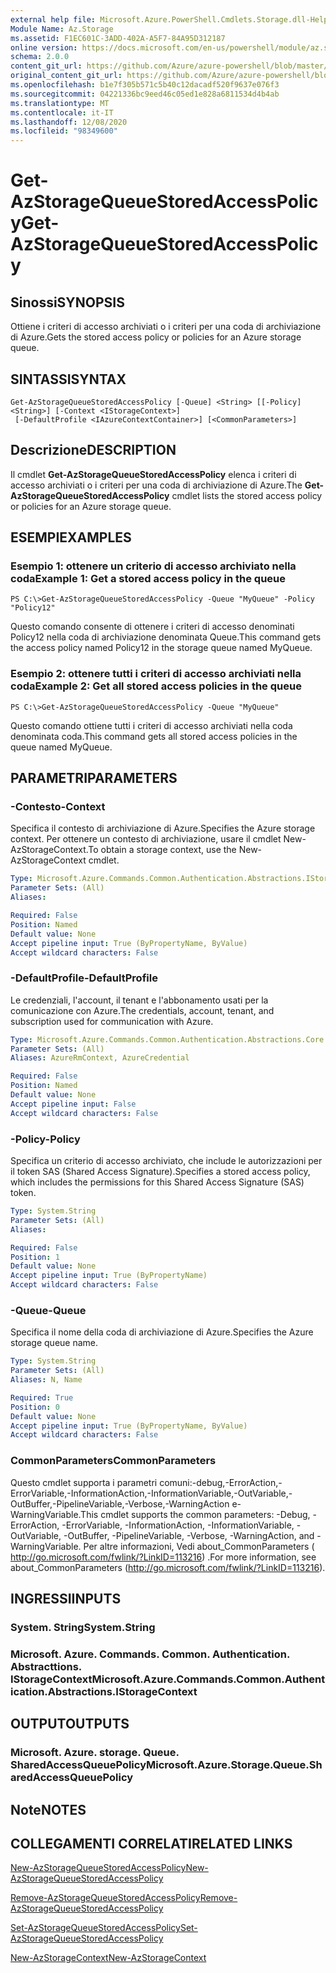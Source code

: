 ```yaml
---
external help file: Microsoft.Azure.PowerShell.Cmdlets.Storage.dll-Help.xml
Module Name: Az.Storage
ms.assetid: F1EC601C-3ADD-402A-A5F7-84A95D312187
online version: https://docs.microsoft.com/en-us/powershell/module/az.storage/get-azstoragequeuestoredaccesspolicy
schema: 2.0.0
content_git_url: https://github.com/Azure/azure-powershell/blob/master/src/Storage/Storage.Management/help/Get-AzStorageQueueStoredAccessPolicy.md
original_content_git_url: https://github.com/Azure/azure-powershell/blob/master/src/Storage/Storage.Management/help/Get-AzStorageQueueStoredAccessPolicy.md
ms.openlocfilehash: b1e7f305b571c5b40c12dacadf520f9637e076f3
ms.sourcegitcommit: 04221336bc9eed46c05ed1e828a6811534d4b4ab
ms.translationtype: MT
ms.contentlocale: it-IT
ms.lasthandoff: 12/08/2020
ms.locfileid: "98349600"
---
```

# <span data-ttu-id="a81a9-101">Get-AzStorageQueueStoredAccessPolicy</span><span class="sxs-lookup"><span data-stu-id="a81a9-101">Get-AzStorageQueueStoredAccessPolicy</span></span>

## <span data-ttu-id="a81a9-102">Sinossi</span><span class="sxs-lookup"><span data-stu-id="a81a9-102">SYNOPSIS</span></span>
<span data-ttu-id="a81a9-103">Ottiene i criteri di accesso archiviati o i criteri per una coda di archiviazione di Azure.</span><span class="sxs-lookup"><span data-stu-id="a81a9-103">Gets the stored access policy or policies for an Azure storage queue.</span></span>

## <span data-ttu-id="a81a9-104">SINTASSI</span><span class="sxs-lookup"><span data-stu-id="a81a9-104">SYNTAX</span></span>

```
Get-AzStorageQueueStoredAccessPolicy [-Queue] <String> [[-Policy] <String>] [-Context <IStorageContext>]
 [-DefaultProfile <IAzureContextContainer>] [<CommonParameters>]
```

## <span data-ttu-id="a81a9-105">Descrizione</span><span class="sxs-lookup"><span data-stu-id="a81a9-105">DESCRIPTION</span></span>
<span data-ttu-id="a81a9-106">Il cmdlet **Get-AzStorageQueueStoredAccessPolicy** elenca i criteri di accesso archiviati o i criteri per una coda di archiviazione di Azure.</span><span class="sxs-lookup"><span data-stu-id="a81a9-106">The **Get-AzStorageQueueStoredAccessPolicy** cmdlet lists the stored access policy or policies for an Azure storage queue.</span></span>

## <span data-ttu-id="a81a9-107">ESEMPI</span><span class="sxs-lookup"><span data-stu-id="a81a9-107">EXAMPLES</span></span>

### <span data-ttu-id="a81a9-108">Esempio 1: ottenere un criterio di accesso archiviato nella coda</span><span class="sxs-lookup"><span data-stu-id="a81a9-108">Example 1: Get a stored access policy in the queue</span></span>
```
PS C:\>Get-AzStorageQueueStoredAccessPolicy -Queue "MyQueue" -Policy "Policy12"
```

<span data-ttu-id="a81a9-109">Questo comando consente di ottenere i criteri di accesso denominati Policy12 nella coda di archiviazione denominata Queue.</span><span class="sxs-lookup"><span data-stu-id="a81a9-109">This command gets the access policy named Policy12 in the storage queue named MyQueue.</span></span>

### <span data-ttu-id="a81a9-110">Esempio 2: ottenere tutti i criteri di accesso archiviati nella coda</span><span class="sxs-lookup"><span data-stu-id="a81a9-110">Example 2: Get all stored access policies in the queue</span></span>
```
PS C:\>Get-AzStorageQueueStoredAccessPolicy -Queue "MyQueue"
```

<span data-ttu-id="a81a9-111">Questo comando ottiene tutti i criteri di accesso archiviati nella coda denominata coda.</span><span class="sxs-lookup"><span data-stu-id="a81a9-111">This command gets all stored access policies in the queue named MyQueue.</span></span>

## <span data-ttu-id="a81a9-112">PARAMETRI</span><span class="sxs-lookup"><span data-stu-id="a81a9-112">PARAMETERS</span></span>

### <span data-ttu-id="a81a9-113">-Contesto</span><span class="sxs-lookup"><span data-stu-id="a81a9-113">-Context</span></span>
<span data-ttu-id="a81a9-114">Specifica il contesto di archiviazione di Azure.</span><span class="sxs-lookup"><span data-stu-id="a81a9-114">Specifies the Azure storage context.</span></span>
<span data-ttu-id="a81a9-115">Per ottenere un contesto di archiviazione, usare il cmdlet New-AzStorageContext.</span><span class="sxs-lookup"><span data-stu-id="a81a9-115">To obtain a storage context, use the New-AzStorageContext cmdlet.</span></span>

```yaml
Type: Microsoft.Azure.Commands.Common.Authentication.Abstractions.IStorageContext
Parameter Sets: (All)
Aliases:

Required: False
Position: Named
Default value: None
Accept pipeline input: True (ByPropertyName, ByValue)
Accept wildcard characters: False
```

### <span data-ttu-id="a81a9-116">-DefaultProfile</span><span class="sxs-lookup"><span data-stu-id="a81a9-116">-DefaultProfile</span></span>
<span data-ttu-id="a81a9-117">Le credenziali, l'account, il tenant e l'abbonamento usati per la comunicazione con Azure.</span><span class="sxs-lookup"><span data-stu-id="a81a9-117">The credentials, account, tenant, and subscription used for communication with Azure.</span></span>

```yaml
Type: Microsoft.Azure.Commands.Common.Authentication.Abstractions.Core.IAzureContextContainer
Parameter Sets: (All)
Aliases: AzureRmContext, AzureCredential

Required: False
Position: Named
Default value: None
Accept pipeline input: False
Accept wildcard characters: False
```

### <span data-ttu-id="a81a9-118">-Policy</span><span class="sxs-lookup"><span data-stu-id="a81a9-118">-Policy</span></span>
<span data-ttu-id="a81a9-119">Specifica un criterio di accesso archiviato, che include le autorizzazioni per il token SAS (Shared Access Signature).</span><span class="sxs-lookup"><span data-stu-id="a81a9-119">Specifies a stored access policy, which includes the permissions for this Shared Access Signature (SAS) token.</span></span>

```yaml
Type: System.String
Parameter Sets: (All)
Aliases:

Required: False
Position: 1
Default value: None
Accept pipeline input: True (ByPropertyName)
Accept wildcard characters: False
```

### <span data-ttu-id="a81a9-120">-Queue</span><span class="sxs-lookup"><span data-stu-id="a81a9-120">-Queue</span></span>
<span data-ttu-id="a81a9-121">Specifica il nome della coda di archiviazione di Azure.</span><span class="sxs-lookup"><span data-stu-id="a81a9-121">Specifies the Azure storage queue name.</span></span>

```yaml
Type: System.String
Parameter Sets: (All)
Aliases: N, Name

Required: True
Position: 0
Default value: None
Accept pipeline input: True (ByPropertyName, ByValue)
Accept wildcard characters: False
```

### <span data-ttu-id="a81a9-122">CommonParameters</span><span class="sxs-lookup"><span data-stu-id="a81a9-122">CommonParameters</span></span>
<span data-ttu-id="a81a9-123">Questo cmdlet supporta i parametri comuni:-debug,-ErrorAction,-ErrorVariable,-InformationAction,-InformationVariable,-OutVariable,-OutBuffer,-PipelineVariable,-Verbose,-WarningAction e-WarningVariable.</span><span class="sxs-lookup"><span data-stu-id="a81a9-123">This cmdlet supports the common parameters: -Debug, -ErrorAction, -ErrorVariable, -InformationAction, -InformationVariable, -OutVariable, -OutBuffer, -PipelineVariable, -Verbose, -WarningAction, and -WarningVariable.</span></span> <span data-ttu-id="a81a9-124">Per altre informazioni, Vedi about_CommonParameters ( http://go.microsoft.com/fwlink/?LinkID=113216) .</span><span class="sxs-lookup"><span data-stu-id="a81a9-124">For more information, see about_CommonParameters (http://go.microsoft.com/fwlink/?LinkID=113216).</span></span>

## <span data-ttu-id="a81a9-125">INGRESSI</span><span class="sxs-lookup"><span data-stu-id="a81a9-125">INPUTS</span></span>

### <span data-ttu-id="a81a9-126">System. String</span><span class="sxs-lookup"><span data-stu-id="a81a9-126">System.String</span></span>

### <span data-ttu-id="a81a9-127">Microsoft. Azure. Commands. Common. Authentication. Abstracttions. IStorageContext</span><span class="sxs-lookup"><span data-stu-id="a81a9-127">Microsoft.Azure.Commands.Common.Authentication.Abstractions.IStorageContext</span></span>

## <span data-ttu-id="a81a9-128">OUTPUT</span><span class="sxs-lookup"><span data-stu-id="a81a9-128">OUTPUTS</span></span>

### <span data-ttu-id="a81a9-129">Microsoft. Azure. storage. Queue. SharedAccessQueuePolicy</span><span class="sxs-lookup"><span data-stu-id="a81a9-129">Microsoft.Azure.Storage.Queue.SharedAccessQueuePolicy</span></span>

## <span data-ttu-id="a81a9-130">Note</span><span class="sxs-lookup"><span data-stu-id="a81a9-130">NOTES</span></span>

## <span data-ttu-id="a81a9-131">COLLEGAMENTI CORRELATI</span><span class="sxs-lookup"><span data-stu-id="a81a9-131">RELATED LINKS</span></span>

[<span data-ttu-id="a81a9-132">New-AzStorageQueueStoredAccessPolicy</span><span class="sxs-lookup"><span data-stu-id="a81a9-132">New-AzStorageQueueStoredAccessPolicy</span></span>](./New-AzStorageQueueStoredAccessPolicy.md)

[<span data-ttu-id="a81a9-133">Remove-AzStorageQueueStoredAccessPolicy</span><span class="sxs-lookup"><span data-stu-id="a81a9-133">Remove-AzStorageQueueStoredAccessPolicy</span></span>](./Remove-AzStorageQueueStoredAccessPolicy.md)

[<span data-ttu-id="a81a9-134">Set-AzStorageQueueStoredAccessPolicy</span><span class="sxs-lookup"><span data-stu-id="a81a9-134">Set-AzStorageQueueStoredAccessPolicy</span></span>](./Set-AzStorageQueueStoredAccessPolicy.md)

[<span data-ttu-id="a81a9-135">New-AzStorageContext</span><span class="sxs-lookup"><span data-stu-id="a81a9-135">New-AzStorageContext</span></span>](./New-AzStorageContext.md)



